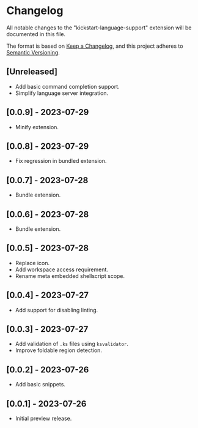 # Changelog

All notable changes to the "kickstart-language-support" extension will be documented in this file.

The format is based on [Keep a Changelog](https://keepachangelog.com/en/1.0.0/),
and this project adheres to [Semantic Versioning](https://semver.org/spec/v2.0.0.html).

## [Unreleased]

- Add basic command completion support.
- Simplify language server integration.

## [0.0.9] - 2023-07-29

- Minify extension.

## [0.0.8] - 2023-07-29

- Fix regression in bundled extension.

## [0.0.7] - 2023-07-28

- Bundle extension.

## [0.0.6] - 2023-07-28

- Bundle extension.

## [0.0.5] - 2023-07-28

- Replace icon.
- Add workspace access requirement.
- Rename meta embedded shellscript scope.

## [0.0.4] - 2023-07-27

- Add support for disabling linting.

## [0.0.3] - 2023-07-27

- Add validation of `.ks` files using `ksvalidator`.
- Improve foldable region detection.

## [0.0.2] - 2023-07-26

- Add basic snippets.

## [0.0.1] - 2023-07-26

- Initial preview release.
